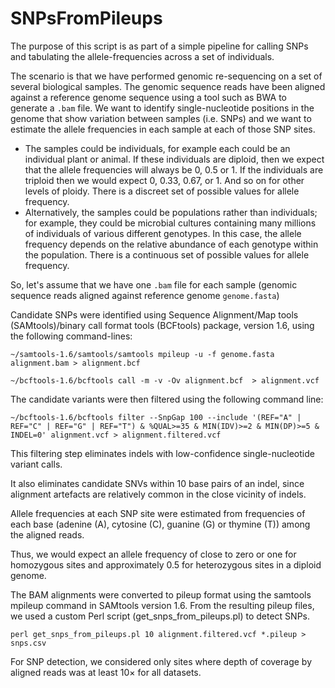 # SNPsFromPileups

The purpose of this script is as part of a simple pipeline for calling SNPs and tabulating the allele-frequencies
across a set of individuals.

The scenario is that we have performed genomic re-sequencing on a set of several biological samples.
The genomic sequence reads have been aligned against a reference genome sequence using a tool such as BWA to generate a ```.bam``` file.
We want to identify single-nucleotide positions in the genome that show variation between samples (i.e. SNPs) and we want to estimate the allele frequencies in each sample at each of those SNP sites.
* The samples could be individuals, for example each could be an individual plant or animal. If these individuals are diploid, then we expect that the allele frequencies will always be 0, 0.5 or 1. If the individuals are triploid then we would expect 0, 0.33, 0.67, or 1. And so on for other levels of ploidy. There is a discreet set of possible values for allele frequency.
* Alternatively, the samples could be populations rather than individuals; for example, they could be microbial cultures containing many millions of individuals of various different genotypes. In this case, the allele frequency depends on the relative abundance of each genotype within the population. There is a continuous set of possible values for allele frequency.

So, let's assume that we have one ```.bam``` file for each sample (genomic sequence reads aligned against reference genome ```genome.fasta```)

Candidate SNPs were identified using Sequence Alignment/Map tools (SAMtools)/binary call format tools (BCFtools) package, version 1.6, using the following command-lines: 

```
~/samtools-1.6/samtools/samtools mpileup -u -f genome.fasta alignment.bam > alignment.bcf

~/bcftools-1.6/bcftools call -m -v -Ov alignment.bcf  > alignment.vcf
```

The candidate variants were then filtered using the following command line:
```
~/bcftools-1.6/bcftools filter --SnpGap 100 --include '(REF="A" | REF="C" | REF="G" | REF="T") & %QUAL>=35 & MIN(IDV)>=2 & MIN(DP)>=5 & INDEL=0' alignment.vcf > alignment.filtered.vcf
```

This filtering step eliminates indels with low-confidence single-nucleotide variant calls.

It also eliminates candidate SNVs within 10 base pairs of an indel, since alignment artefacts are relatively common in the close vicinity of indels.

Allele frequencies at each SNP site were estimated from frequencies of each base
(adenine (A), cytosine (C), guanine (G) or thymine (T)) among the aligned reads.

Thus, we would expect an allele frequency of close to zero or one for homozygous sites and approximately 0.5 for heterozygous sites in a diploid genome.

The BAM alignments were converted to pileup format using the samtools mpileup command in SAMtools version 1.6. From the resulting pileup files, we used a custom Perl script (get_snps_from_pileups.pl) to detect SNPs.

```
perl get_snps_from_pileups.pl 10 alignment.filtered.vcf *.pileup > snps.csv
```

For SNP detection, we considered only sites where depth of coverage by aligned reads was at least 10× for all datasets. 
